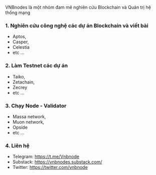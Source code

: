 VNBnodes là một nhóm đam mê nghiên cứu Blockchain và Quản trị hệ thống mạng
### 1. Nghiên cứu công nghệ các dự án Blockchain và viết bài
* Aptos,
* Casper,
* Celestia
* etc ...
### 2. Làm Testnet các dự án
* Taiko,
* Zetachain,
* Zecrey
* etc ...
### 3. Chạy Node - Validator
* Massa network,
* Muon network,
* Opside
* etc ...
### 4. Liên hệ
* Telegram: https://t.me/Vnbnode
* Substack: https://vnbnodes.substack.com/
* Twitter: https://twitter.com/vnbnode

